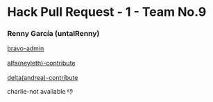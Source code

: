 # Hack Pull Request - 1 - Team No.9

### Renny García (untalRenny)

[bravo-admin](https://github.com/untalRenny/hg_1_bravo)
<br><br>
[alfa(neyleth)-contribute](https://github.com/Neyleth/hg_1_alfa/tree/develop)
<br><br>
[delta(andrea)-contribute](https://github.com/Yoshikoich/hg_1_delta/tree/main)

charlie-not available 👎
